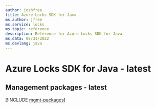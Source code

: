 ```yaml
---
author: joshfree
title: Azure Locks SDK for Java
ms.author: jfree
ms.service: locks
ms.topic: reference
description: Reference for Azure Locks SDK for Java
ms.data: 08/31/2022
ms.devlang: java
---
```

# Azure Locks SDK for Java - latest

## Management packages - latest
[!INCLUDE [mgmt-packages](locks-mgmt-index.md)]